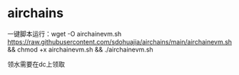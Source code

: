 # airchains

一键脚本运行：wget -O airchainevm.sh https://raw.githubusercontent.com/sdohuajia/airchains/main/airchainevm.sh && chmod +x airchainevm.sh && ./airchainevm.sh

领水需要在dc上领取
